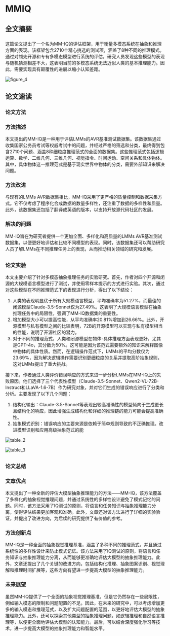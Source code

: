# MMIQ 
 ## 全文摘要 
###  
这篇论文提出了一个名为MM-IQ的评估框架，用于衡量多模态系统在抽象和推理方面的表现。该框架包含2710个精心挑选的测试项，涵盖了8种不同的推理模式。通过对领先开源和专有多模态模型进行系统的评估，研究人员发现这些模型的表现与随机猜测相差不大，这表明当前的多模态系统无法近似人类的基本推理能力。因此，需要实现具有颠覆性的进展以缩小认知差距。

![figure_4](https://damo-moshicloud-test.oss-cn-hangzhou.aliyuncs.com/document/testcase/dingding/zhiwen_cases/1337896763395059712/1337896763395059712_cut_Figure_4.png) 
## 论文速读 
### 论文方法 
### 方法描述

本文提出的MM-IQ是一种用于评估LMMs的AVR基准测试数据集。该数据集通过收集国家公务员考试等权威考试中的问题，并经过严格的筛选和分类，最终得到包含2710个问题、涵盖8种细粒度推理范式的全面的数据集。这些推理范式包括逻辑运算、数学、二维几何、三维几何、视觉指令、时间运动、空间关系和具体物体。其中，具体物体这一推理范式是基于现实世界中物体的分类，需要外部知识来解决问题。

### 方法改进

与现有的LMMs AVR数据集相比，MM-IQ采用了更严格的质量控制和数据采集方式。它不仅考虑了程序化合成数据的数量多样性，还注重了数据的多样性和质量。此外，该数据集还包括了翻译成英语的版本，以支持开放源代码社区的发展。

### 解决的问题

MM-IQ旨在为研究者提供一个更加全面、多样化和高质量的LMMs AVR基准测试数据集，以便更好地评估和比较不同模型的表现。同时，该数据集还可以帮助研究人员了解LMMs在不同推理任务上的表现，从而推动相关领域的研究和发展。
 
##  
### 论文实验 
本文主要介绍了针对多模态抽象推理任务的实验研究。首先，作者对四个开源和闭源的大规模语言模型进行了测试，并使用零样本提示的方式进行实验。其次，通过对这些模型在不同推理范式下的表现进行分析，得出了以下结论：

1. 人类的表现明显优于所有大规模语言模型，平均准确率为51.27%，而最佳的闭源模型Claude-3.5-Sonnet仅为27.49%。这表明了大规模语言模型在抽象推理任务中的局限性，强调了MM-IQ数据集的重要性。
2. 增加模型大小可以提高性能，从平均准确率20.81%增加到26.66%。此外，开源模型与私有模型之间的比较表明，72B的开源模型可以实现与私有模型相当的性能，说明了开源社区的潜力。
3. 对于不同的推理范式，人类和闭源模型在物体-具体推理方面表现更好，尤其是GPT-4o，其分数为50%。这可能是因为该范式需要额外的知识来解释图像中物体的具体性质。然而，在逻辑操作范式下，LMMs的平均分数仅为23.69%，因为解决逻辑操作需要识别更细粒度的关系并提取高阶抽象规则，这对LMMs提出了重大挑战。

接下来，作者通过人类评价错误响应的方式来进一步分析LMMs在MM-IQ上的失败原因。他们选择了三个代表性模型（Claude-3.5-Sonnet、Qwen2-VL-72B-Instruct和LLaVA-1.6-7B）作为研究对象，并对它们生成的错误响应进行了分类和分析。主要发现了以下几个问题：

1. 结构化输出：Claude-3.5-Sonnet等表现出较高准确性的模型倾向于生成更长且结构化的响应，因此增强生成结构化和详细的推理链的能力可能会提高准确性。
2. 抽象模式识别：错误响应的主要来源是依赖于简单规则导致的不正确推理。改进模型识别和应用高级抽象范式的能

![table_2](https://damo-moshicloud-test.oss-cn-hangzhou.aliyuncs.com/document/testcase/dingding/zhiwen_cases/1337896763395059712/1337896763395059712_cut_Table_2.png)

![table_3](https://damo-moshicloud-test.oss-cn-hangzhou.aliyuncs.com/document/testcase/dingding/zhiwen_cases/1337896763395059712/1337896763395059712_cut_Table_3.png)
 
##  
### 论文总结 
### 文章优点
本文提出了一种全新的评估大模型抽象推理能力的方法——MM-IQ，该方法覆盖了多样化的抽象视觉推理问题，并通过系统性的多样性设计避免了模式记忆的问题。同时，该方法采用了IQ测试的原则，将语言和任务知识与抽象推理能力分离，使得评估结果更加客观和准确。此外，文章还对该方法进行了详细的实验验证，并提出了改进方向，为后续的研究提供了有价值的参考。

### 方法创新点
MM-IQ是一种全面的抽象视觉推理基准，涵盖了多种不同的推理范式，并且通过系统性的多样性设计来防止模式记忆。该方法采用了IQ测试的原则，将语言和任务知识与抽象推理能力分离，从而能够更准确地评估大模型的抽象推理能力。此外，文章还提出了几个关键的改进方向，包括结构化推理、抽象图案识别、视觉理解和推理时间扩展等，这些方向有望进一步提高大模型的抽象推理能力。

### 未来展望
虽然MM-IQ提供了一个全面的抽象视觉推理基准，但是它仍然存在一些局限性，例如输入模态的限制和问题配置的不足。因此，在未来的研究中，可以考虑增加更多的输入模态和推理范式，以及扩大问题配置的范围，以更好地评估大模型的抽象推理能力。此外，还可以探索其他类型的抽象推理问题，如逻辑推理和自然语言推理等，以便更全面地评估大模型的认知能力。最后，可以结合深度强化学习等技术，进一步提高大模型的抽象推理能力和智能水平。
 
